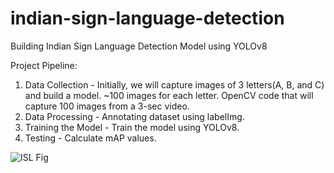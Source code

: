 # indian-sign-language-detection
Building Indian Sign Language Detection Model using YOLOv8

Project Pipeline:

1. Data Collection - Initially, we will capture images of 3 letters(A, B, and C) and build a model. ~100 images for each letter. OpenCV code that will capture 100 images from a 3-sec video.
2. Data Processing - Annotating dataset using labelImg.
3. Training the Model - Train the model using YOLOv8.
4. Testing - Calculate mAP values.

![ISL Fig](https://user-images.githubusercontent.com/108720291/234826052-c6730ef7-0caa-463f-825b-60d1184d4dc6.png)


